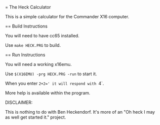 = The Heck Calculator

This is a simple calculator for the Commander X16 computer.

== Build Instructions

You will need to have cc65 installed.

Use `make HECK.PRG` to build.

== Run Instructions

You will need a working x16emu.

Use `$(X16EMU) -prg HECK.PRG -run` to start it.

When you enter `2+2=' it will respond with `4`.

More help is available within the program.

DISCLAIMER:

This is nothing to do with Ben Heckendorf. It's more of an "Oh heck I may as well get started it." project.